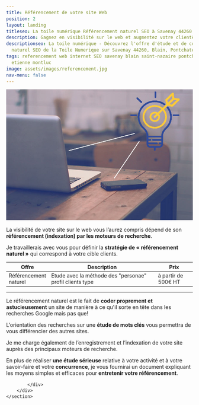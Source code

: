 ```yaml
---
title: Référencement de votre site Web
position: 2
layout: landing
titleseo: La toile numérique Référencement naturel SEO à Savenay 44260
description: Gagnez en visibilité sur le web et augmentez votre clientèle
descriptionseo: La toile numérique - Découvrez l'offre d'étude et de codage en référencement
  naturel SEO de la Toile Numerique sur Savenay 44260, Blain, Pontchateau, Saint-Nazaire.
tags: referencement web internet SEO savenay blain saint-nazaire pontchateau saint
  etienne montluc
image: assets/images/referencement.jpg
nav-menu: false
---
```


<!-- Main -->
<div id="main">

<!-- One -->
<section id="one" class="spotlights">
	<section>
		<a href="#" class="image">
			<img src="assets/images/referencement.jpg" alt="referencement savenay pontchateau blain saint-etienne de montluc saint-nazaire référencement" data-position="center center" />
		</a>
		<div class="content">
			<div class="inner">
				<p>La visibilité de votre site sur le web vous l’aurez compris dépend de son <b>référencement (indexation) par les moteurs de recherche</b>.</p>
				<p>Je travaillerais avec vous pour définir la <b>stratégie de « référencement naturel »</b> qui correspond à votre cible clients. </p>
				<div class="table-wrapper">
					<table>
						<thead>
							<tr>
								<th width="20%">Offre </th>
								<th>Description</th>
								<th width="20%">Prix</th>
							</tr>
						</thead>
						<tbody>
							<tr>
								<td>Référencement naturel</td>
								<td>Etude avec la méthode des "personae" profil clients type</td>
								<td>à partir de 500€ HT</td>
							</tr>									
						</tbody>							
					</table>
				</div>
				<hr>
				<p>Le référencement naturel est le fait de <b>coder proprement et astucieusement</b> un site de manière à ce qu'il sorte en tête dans les recherches Google mais pas que!</p>
				<p>L’orientation des recherches sur une <b>étude de mots clés</b> vous permettra de vous différencier des autres sites.</p>
				<p>Je me charge également de l’enregistrement et l’indexation de votre site auprès des principaux moteurs de recherche.</p>
				<p>En plus de réaliser <b>une étude sérieuse</b> relative à votre activité et à votre savoir-faire et votre <b>concurrence</b>, je vous fournirai un document expliquant les moyens simples et efficaces pour <b>entretenir votre référencement</b>.</p>

			</div>
		</div>
	</section>
</section>

</div>
